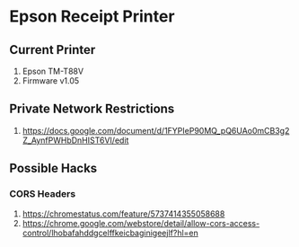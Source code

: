 # Epson Receipt Printer

## Current Printer

1. Epson TM-T88V
2. Firmware v1.05

## Private Network Restrictions

1. https://docs.google.com/document/d/1FYPIeP90MQ_pQ6UAo0mCB3g2Z_AynfPWHbDnHIST6VI/edit

## Possible Hacks
### CORS Headers

1. https://chromestatus.com/feature/5737414355058688
2. https://chrome.google.com/webstore/detail/allow-cors-access-control/lhobafahddgcelffkeicbaginigeejlf?hl=en
